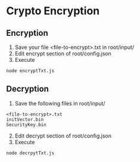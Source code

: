 # Crypto Encryption

## Encryption
1. Save your file \<file-to-encrypt>.txt in root/input/
2. Edit encrypt section of root/config.json 
3. Execute
```
node encryptTxt.js
```

## Decryption
1. Save the following files in root/input/
```
<file-to-encrypt>.txt
initVector.bin
SecurityKey.bin
```
2. Edit decrypt section of root/config.json
3. Execute
```
node decrpytTxt.js
```